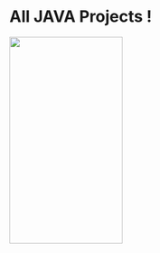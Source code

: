 # All JAVA Projects !


<img src = "https://user-images.githubusercontent.com/59760929/189487031-9f1a13b1-c5a9-4ca2-8bca-766553c54eb0.png" width="200" height="366">
